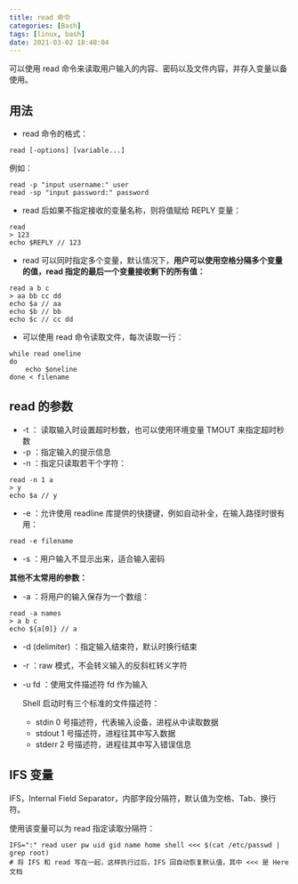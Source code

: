 ```yaml
---
title: read 命令
categories: [Bash]
tags: [linux, bash]
date: 2021-03-02 18:40:04
---
```


可以使用 read 命令来读取用户输入的内容、密码以及文件内容，并存入变量以备使用。

<!-- more -->

## 用法

- read 命令的格式：

```shell
read [-options] [variable...]
```

例如：

```shell
read -p "input username:" user
read -sp "input password:" password
```

- read 后如果不指定接收的变量名称，则将值赋给 REPLY 变量：

```shell
read
> 123
echo $REPLY // 123
```

- read 可以同时指定多个变量，默认情况下，**用户可以使用空格分隔多个变量的值，read 指定的最后一个变量接收剩下的所有值：**

```shell
read a b c
> aa bb cc dd
echo $a // aa
echo $b // bb
echo $c // cc dd
```

- 可以使用 read 命令读取文件，每次读取一行：

```shell
while read oneline
do
	echo $oneline
done < filename
```

## read 的参数

- -t ： 读取输入时设置超时秒数，也可以使用环境变量 TMOUT 来指定超时秒数
- -p ：指定输入的提示信息
- -n ：指定只读取若干个字符：

```shell
read -n 1 a
> y
echo $a // y
```

- -e ：允许使用 readline 库提供的快捷键，例如自动补全，在输入路径时很有用：

```shell
read -e filename
```

- -s ：用户输入不显示出来，适合输入密码

**其他不太常用的参数：**

- -a ：将用户的输入保存为一个数组：

```shell
read -a names
> a b c
echo ${a[0]} // a
```

- -d (delimiter) ：指定输入结束符，默认时换行结束

- -r ：raw 模式，不会转义输入的反斜杠转义字符

- -u fd ：使用文件描述符 fd 作为输入

  Shell 启动时有三个标准的文件描述符：

  - stdin 0 号描述符，代表输入设备，进程从中读取数据
  - stdout 1 号描述符，进程往其中写入数据
  - stderr 2 号描述符，进程往其中写入错误信息

## IFS 变量

IFS，Internal Field Separator，内部字段分隔符，默认值为空格、Tab、换行符。

使用该变量可以为 read 指定读取分隔符：

```shell
IFS=":" read user pw uid gid name home shell <<< $(cat /etc/passwd | grep root)
# 将 IFS 和 read 写在一起，这样执行过后，IFS 回自动恢复默认值，其中 <<< 是 Here 文档
```



